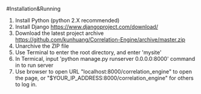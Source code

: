 #Installation&Running
  1. Install Python (python 2.X recommended)
  2. Install Django https://www.djangoproject.com/download/
  3. Download the latest project archive https://github.com/kunhuang/Correlation-Engine/archive/master.zip
  4. Unarchive the ZIP file
  5. Use Terminal to enter the root directory, and enter 'mysite'
  6. In Termical, input 'python manage.py runserver 0.0.0.0:8000' command in to run server
  7. Use browser to open URL "localhost:8000/correlation_engine" to open the page, or "$YOUR_IP_ADDRESS:8000/correlation_engine" for others to log in.